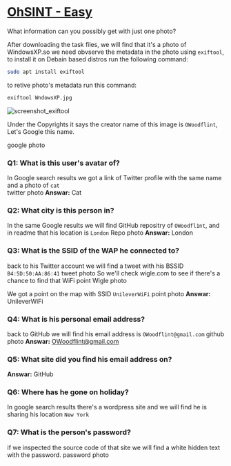 # [OhSINT - Easy][1]
What information can you possibly get with just one photo?

After downloading the task files, we will find that it's a photo of WindowsXP.so we need obvserve the metadata in the photo using `exiftool`, to install it on Debain based distros run the following command:

```bash
sudo apt install exiftool
```

to retive photo's metadata run this command:

```bash
exiftool WndowsXP.jpg
```
![screenshot_exiftool](/Challenges_(CTF)/OhSINT/assets/Exiftool.png?raw=true)

Under the Copyrights it says the creator name of this image is `OWoodflint`, Let's Google this name.

google photo
### Q1: What is this user's avatar of?
In Google search results we got a link of Twitter profile with the same name and a photo of `cat` <br>
twitter photo
**Answar:** Cat

### Q2: What city is this person in?
In the same Google results we will find GitHub repositry of `OWoodfl1nt`, and in readme that his location is `London`
Repo photo
**Answar:** London

### Q3: What is the SSID of the WAP he connected to?
back to his Twitter account we will find a tweet with his BSSID `B4:5D:50:AA:86:41`
tweet photo
So we'll check wigle.com to see if there's a chance to find that WiFi point
Wigle photo

We got a point on the map with SSID `UnileverWiFi`
point photo 
**Answar:** UnileverWiFi

### Q4: What is his personal email address?
back to GitHub we will find his email address is `OWoodflint@gmail.com`
github photo
**Answar:** OWoodflint@gmail.com

### Q5: What site did you find his email address on?
**Answar:** GitHub

### Q6: Where has he gone on holiday?
In google search results there's a wordpress site and we will find he is sharing his location `New York`

### Q7: What is the person's password?
if we inspected the source code of that site we will find a white hidden text with the password.
password photo

[1]: https://tryhackme.com/room/ohsint
